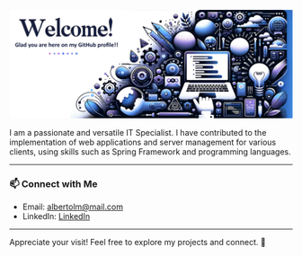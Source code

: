 ![Banner](https://github.com/albertoLago/albertoLago/blob/main/banner3.png)

I am a passionate and versatile IT Specialist. I have contributed to the implementation of web applications and server management for various clients, using skills such as Spring Framework and programming languages.

---

### 📫 Connect with Me

[//]: # (Provide your contact information. It could be your email, LinkedIn, Twitter link, etc.)

- Email: [albertolm@mail.com](mailto:albertolm@mail.com)
- LinkedIn: [LinkedIn](https://www.linkedin.com/in/alberto-lago/)

---

Appreciate your visit! Feel free to explore my projects and connect. 🚀
